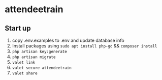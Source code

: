 # attendeetrain

## Start up
1. copy .env.examples to .env and update database info
2. Install packages using `sudo apt install php-gd` && `composer install`
3. `php artisan key:generate`
4. `php artisan migrate`
5. `valet link`
6. `valet secure attendeetrain`
7. `valet share`
